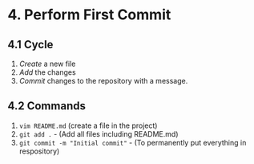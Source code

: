 # 4. Perform First Commit

## 4.1 Cycle

1. *Create* a new file
2. *Add* the changes
3. *Commit* changes to the repository with a message.


## 4.2 Commands

1. `vim README.md` (create a file in the project)
1. `git add .` - (Add all files including README.md)
2. `git commit -m "Initial commit"` - (To permanently put everything in respository)




